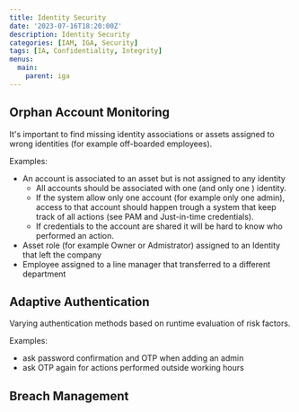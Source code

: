 ```yaml
---
title: Identity Security
date: '2023-07-16T18:20:00Z'
description: Identity Security
categories: [IAM, IGA, Security]
tags: [IA, Confidentiality, Integrity]
menus:
  main:
    parent: iga
---
```


## Orphan Account Monitoring

It's important to find missing identity associations or assets assigned to
wrong identities (for example off-boarded employees).

Examples:

- An account is associated to an asset but is not assigned to any identity
  - All accounts should be associated with one (and only one ) identity.
  - If the system allow only one account (for example only one admin), access
    to that account should happen trough a system that keep track of all
    actions (see PAM and Just-in-time credentials).
  - If credentials to the account are shared it will be hard to know who
    performed an action.
- Asset role (for example Owner or Admistrator) assigned to an Identity that
  left the company
- Employee assigned to a line manager that transferred to a different department

## Adaptive Authentication

Varying authentication methods based on runtime evaluation of risk factors.

Examples:

- ask password confirmation and OTP when adding an admin
- ask OTP again for actions performed outside working hours

## Breach Management
